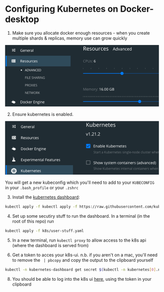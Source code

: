 
# Configuring Kubernetes on Docker-desktop


1. Make sure you allocate docker enough resources - when you create multiple shards & replicas, memory use can grow quickly

![Provision k8s resources](k8s-resources.png)

2. Ensure kubernetes is enabled.

![Enable k8s](k8s-enabled.png)

You will get a new kubeconfig which you'll need to add to your `KUBECONFIG` in your `.bash_profile` or your `.zshrc`
 
3. Install the [kubernetes dashboard]():

```sh
kubectl apply -f kubectl apply -f https://raw.githubusercontent.com/kubernetes/dashboard/v2.3.1/aio/deploy/recommended.yaml
```

4. Set up some secutiry stuff to run the dashboard.  In a terminal (in the root of this repo) run 

```sh
kubectl apply -f k8s/user-stuff.yaml
```

5. In a new terminal, run `kubectl proxy` to allow access to the k8s api (where the dashboard is served from)


7. Get a token to acces your k8s-ui. n.b. if you aren't on a mac, you'll need to remove the ` | pbcopy` and copy the output to the clipboard yourself

```sh
kubectl -n kubernetes-dashboard get secret $(kubectl -n kubernetes[0].name}") -o go-template="{{.data.token | base64decode}}" | pbcopy
```

8. You should be able to log into the k8s ui [here](http://localhost:8001/api/v1/namespaces/kubernetes-dashboard/services/https:kubernetes-dashboard:https/proxy/.), using the token in your clipboard

